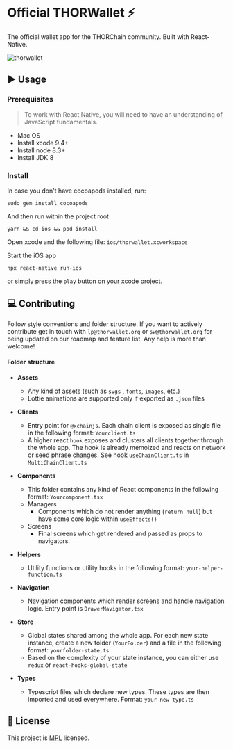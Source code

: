 
# Official THORWallet ⚡️
The official wallet app for the THORChain community. Built with React-Native.

![thorwallet](https://axelra-files.s3.eu-central-1.amazonaws.com/thorwallet/thorwallet.png)




## ▶️  Usage
### Prerequisites
> To work with React Native, you will need to have an understanding of JavaScript fundamentals.
- Mac OS
- Install xcode 9.4+
-   Install node 8.3+
-   Install JDK 8

### Install
In case you don't have cocoapods installed, run:
```
sudo gem install cocoapods
```

And then run within the project root
```
yarn && cd ios && pod install
```

Open xcode and the following file:
`ios/thorwallet.xcworkspace`

Start the iOS app
```
npx react-native run-ios
```
or simply press the `play` button on your xcode project.



## 💻  Contributing
Follow style conventions and folder structure. If you want to actively contribute get in touch with `lp@thorwallet.org` or `sw@thorwallet.org` for being updated on our roadmap and feature list.  Any help is more than welcome!

#### Folder structure
- **Assets**
    - Any kind of assets (such as `svgs` , `fonts`, `images`, etc.)
    - Lottie animations are supported only if exported as `.json` files

- **Clients**
    - Entry point for `@xchainjs`. Each chain client is exposed as single file in the following format: `Yourclient.ts`
    - A higher react `hook` exposes and clusters all clients together through the whole app. The hook is already memoized and reacts on network or seed phrase changes. See hook `useChainClient.ts` in `MultiChainClient.ts`

- **Components**
    - This folder contains any kind of React components in the following format: `Yourcomponent.tsx`
    - Managers
        - Components which do not render anything (`return null`) but have some core logic within `useEffects()`
    - Screens
        - Final screens which get rendered and passed as props to navigators.

- **Helpers**
    - Utility functions or utility hooks in the following format: `your-helper-function.ts`

- **Navigation**
    - Navigation components which render screens and handle navigation logic. Entry point is `DrawerNavigator.tsx`

- **Store**
    - Global states shared among the whole app. For each new state instance, create a new folder (`YourFolder`) and a file in the following format: `yourfolder-state.ts`
    - Based on the complexity of your state instance, you can either use `redux` or `react-hooks-global-state`

- **Types**
    - Typescript files which declare new types. These types are then imported and used everywhere. Format: `your-new-type.ts`



## 🔖  License
This project is [MPL](https://github.com/THORWallet/thorwallet-react-native/blob/master/LICENSE.txt) licensed.
